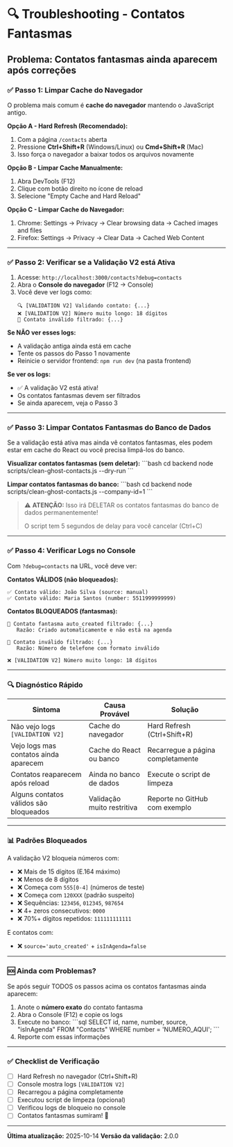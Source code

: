 # 🔍 Troubleshooting - Contatos Fantasmas

## Problema: Contatos fantasmas ainda aparecem após correções

### ✅ Passo 1: Limpar Cache do Navegador

O problema mais comum é **cache do navegador** mantendo o JavaScript antigo.

**Opção A - Hard Refresh (Recomendado):**
1. Com a página `/contacts` aberta
2. Pressione **Ctrl+Shift+R** (Windows/Linux) ou **Cmd+Shift+R** (Mac)
3. Isso força o navegador a baixar todos os arquivos novamente

**Opção B - Limpar Cache Manualmente:**
1. Abra DevTools (F12)
2. Clique com botão direito no ícone de reload
3. Selecione "Empty Cache and Hard Reload"

**Opção C - Limpar Cache do Navegador:**
1. Chrome: Settings → Privacy → Clear browsing data → Cached images and files
2. Firefox: Settings → Privacy → Clear Data → Cached Web Content

---

### ✅ Passo 2: Verificar se a Validação V2 está Ativa

1. Acesse: `http://localhost:3000/contacts?debug=contacts`
2. Abra o **Console do navegador** (F12 → Console)
3. Você deve ver logs como:
   ```
   🔍 [VALIDATION V2] Validando contato: {...}
   ❌ [VALIDATION V2] Número muito longo: 18 dígitos
   🚫 Contato inválido filtrado: {...}
   ```

**Se NÃO ver esses logs:**
- A validação antiga ainda está em cache
- Tente os passos do Passo 1 novamente
- Reinicie o servidor frontend: `npm run dev` (na pasta frontend)

**Se ver os logs:**
- ✅ A validação V2 está ativa!
- Os contatos fantasmas devem ser filtrados
- Se ainda aparecem, veja o Passo 3

---

### ✅ Passo 3: Limpar Contatos Fantasmas do Banco de Dados

Se a validação está ativa mas ainda vê contatos fantasmas, eles podem estar em cache do React ou você precisa limpá-los do banco.

**Visualizar contatos fantasmas (sem deletar):**
\`\`\`bash
cd backend
node scripts/clean-ghost-contacts.js --dry-run
\`\`\`

**Limpar contatos fantasmas do banco:**
\`\`\`bash
cd backend
node scripts/clean-ghost-contacts.js --company-id=1
\`\`\`

> ⚠️ **ATENÇÃO:** Isso irá DELETAR os contatos fantasmas do banco de dados permanentemente!
>
> O script tem 5 segundos de delay para você cancelar (Ctrl+C)

---

### ✅ Passo 4: Verificar Logs no Console

Com `?debug=contacts` na URL, você deve ver:

**Contatos VÁLIDOS (não bloqueados):**
```
✅ Contato válido: João Silva (source: manual)
✅ Contato válido: Maria Santos (number: 5511999999999)
```

**Contatos BLOQUEADOS (fantasmas):**
```
🚫 Contato fantasma auto_created filtrado: {...}
   Razão: Criado automaticamente e não está na agenda

🚫 Contato inválido filtrado: {...}
   Razão: Número de telefone com formato inválido

❌ [VALIDATION V2] Número muito longo: 18 dígitos
```

---

### 🔍 Diagnóstico Rápido

| Sintoma | Causa Provável | Solução |
|---------|---------------|---------|
| Não vejo logs `[VALIDATION V2]` | Cache do navegador | Hard Refresh (Ctrl+Shift+R) |
| Vejo logs mas contatos ainda aparecem | Cache do React ou banco | Recarregue a página completamente |
| Contatos reaparecem após reload | Ainda no banco de dados | Execute o script de limpeza |
| Alguns contatos válidos são bloqueados | Validação muito restritiva | Reporte no GitHub com exemplo |

---

### 📊 Padrões Bloqueados

A validação V2 bloqueia números com:

- ❌ Mais de 15 dígitos (E.164 máximo)
- ❌ Menos de 8 dígitos
- ❌ Começa com `555[0-4]` (números de teste)
- ❌ Começa com `120XXX` (padrão suspeito)
- ❌ Sequências: `123456`, `012345`, `987654`
- ❌ 4+ zeros consecutivos: `0000`
- ❌ 70%+ dígitos repetidos: `111111111111`

E contatos com:
- ❌ `source='auto_created'` + `isInAgenda=false`

---

### 🆘 Ainda com Problemas?

Se após seguir TODOS os passos acima os contatos fantasmas ainda aparecem:

1. Anote o **número exato** do contato fantasma
2. Abra o Console (F12) e copie os logs
3. Execute no banco:
   \`\`\`sql
   SELECT id, name, number, source, "isInAgenda"
   FROM "Contacts"
   WHERE number = 'NUMERO_AQUI';
   \`\`\`
4. Reporte com essas informações

---

### ✅ Checklist de Verificação

- [ ] Hard Refresh no navegador (Ctrl+Shift+R)
- [ ] Console mostra logs `[VALIDATION V2]`
- [ ] Recarregou a página completamente
- [ ] Executou script de limpeza (opcional)
- [ ] Verificou logs de bloqueio no console
- [ ] Contatos fantasmas sumiram! 🎉

---

**Última atualização:** 2025-10-14
**Versão da validação:** 2.0.0

